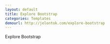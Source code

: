 ```yaml
---
layout: default
title: Explore Bootstrap
categories: Templates
demourl: http://jelontok.com/explore-bootstrap
---
```


Explore Bootstrap

